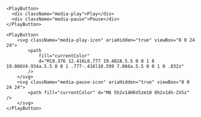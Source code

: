 <script>
import Docs from '../_Docs.md';
</script>

<Docs>

```jsx:copy:slot=usage
<PlayButton>
  <div className="media-play">Play</div>
  <div className="media-pause">Pause</div>
</PlayButton>
```

```jsx:copy:slot=styling
<PlayButton>
	<svg className="media-play-icon" ariaHidden="true" viewBox="0 0 24 24">
		<path
			fill="currentColor"
			d="M19.376 12.416L8.777 19.482A.5.5 0 0 1 8 19.066V4.934a.5.5 0 0 1 .777-.416l10.599 7.066a.5.5 0 0 1 0 .832z"
		/>
	</svg>
	<svg className="media-pause-icon" ariaHidden="true" viewBox="0 0 24 24">
		<path fill="currentColor" d="M6 5h2v14H6V5zm10 0h2v14h-2V5z" />
	</svg>
</PlayButton>
```

</Docs>
